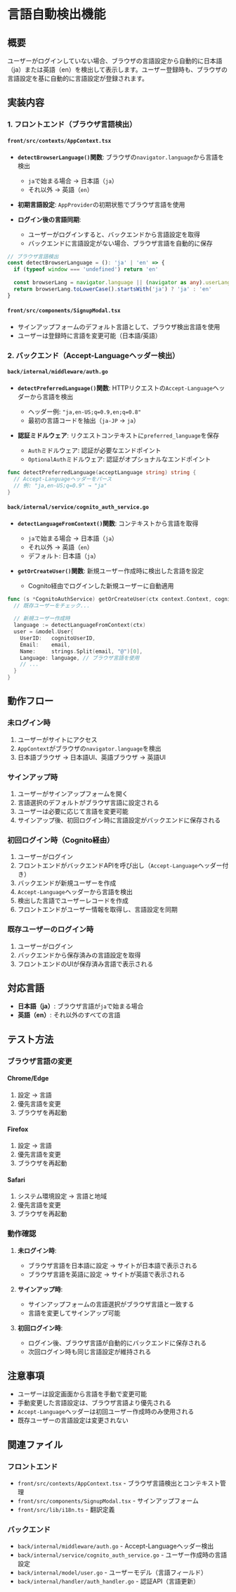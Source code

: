 # 言語自動検出機能

## 概要

ユーザーがログインしていない場合、ブラウザの言語設定から自動的に日本語（ja）または英語（en）を検出して表示します。ユーザー登録時も、ブラウザの言語設定を基に自動的に言語設定が登録されます。

## 実装内容

### 1. フロントエンド（ブラウザ言語検出）

#### `front/src/contexts/AppContext.tsx`

- **`detectBrowserLanguage()`関数**: ブラウザの`navigator.language`から言語を検出
  - `ja`で始まる場合 → 日本語（`ja`）
  - それ以外 → 英語（`en`）

- **初期言語設定**: `AppProvider`の初期状態でブラウザ言語を使用

- **ログイン後の言語同期**:
  - ユーザーがログインすると、バックエンドから言語設定を取得
  - バックエンドに言語設定がない場合、ブラウザ言語を自動的に保存

```typescript
// ブラウザ言語検出
const detectBrowserLanguage = (): 'ja' | 'en' => {
  if (typeof window === 'undefined') return 'en'
  
  const browserLang = navigator.language || (navigator as any).userLanguage
  return browserLang.toLowerCase().startsWith('ja') ? 'ja' : 'en'
}
```

#### `front/src/components/SignupModal.tsx`

- サインアップフォームのデフォルト言語として、ブラウザ検出言語を使用
- ユーザーは登録時に言語を変更可能（日本語/英語）

### 2. バックエンド（Accept-Languageヘッダー検出）

#### `back/internal/middleware/auth.go`

- **`detectPreferredLanguage()`関数**: HTTPリクエストの`Accept-Language`ヘッダーから言語を検出
  - ヘッダー例: `"ja,en-US;q=0.9,en;q=0.8"`
  - 最初の言語コードを抽出（`ja-JP` → `ja`）

- **認証ミドルウェア**: リクエストコンテキストに`preferred_language`を保存
  - `Auth`ミドルウェア: 認証が必要なエンドポイント
  - `OptionalAuth`ミドルウェア: 認証がオプショナルなエンドポイント

```go
func detectPreferredLanguage(acceptLanguage string) string {
  // Accept-Languageヘッダーをパース
  // 例: "ja,en-US;q=0.9" → "ja"
}
```

#### `back/internal/service/cognito_auth_service.go`

- **`detectLanguageFromContext()`関数**: コンテキストから言語を取得
  - `ja`で始まる場合 → 日本語（`ja`）
  - それ以外 → 英語（`en`）
  - デフォルト: 日本語（`ja`）

- **`getOrCreateUser()`関数**: 新規ユーザー作成時に検出した言語を設定
  - Cognito経由でログインした新規ユーザーに自動適用

```go
func (s *CognitoAuthService) getOrCreateUser(ctx context.Context, cognitoUserID, email string) (*model.User, error) {
  // 既存ユーザーをチェック...
  
  // 新規ユーザー作成時
  language := detectLanguageFromContext(ctx)
  user = &model.User{
    UserID:   cognitoUserID,
    Email:    email,
    Name:     strings.Split(email, "@")[0],
    Language: language, // ブラウザ言語を使用
    // ...
  }
}
```

## 動作フロー

### 未ログイン時

1. ユーザーがサイトにアクセス
2. `AppContext`がブラウザの`navigator.language`を検出
3. 日本語ブラウザ → 日本語UI、英語ブラウザ → 英語UI

### サインアップ時

1. ユーザーがサインアップフォームを開く
2. 言語選択のデフォルトがブラウザ言語に設定される
3. ユーザーは必要に応じて言語を変更可能
4. サインアップ後、初回ログイン時に言語設定がバックエンドに保存される

### 初回ログイン時（Cognito経由）

1. ユーザーがログイン
2. フロントエンドがバックエンドAPIを呼び出し（`Accept-Language`ヘッダー付き）
3. バックエンドが新規ユーザーを作成
4. `Accept-Language`ヘッダーから言語を検出
5. 検出した言語でユーザーレコードを作成
6. フロントエンドがユーザー情報を取得し、言語設定を同期

### 既存ユーザーのログイン時

1. ユーザーがログイン
2. バックエンドから保存済みの言語設定を取得
3. フロントエンドのUIが保存済み言語で表示される

## 対応言語

- **日本語（ja）**: ブラウザ言語が`ja`で始まる場合
- **英語（en）**: それ以外のすべての言語

## テスト方法

### ブラウザ言語の変更

#### Chrome/Edge
1. 設定 → 言語
2. 優先言語を変更
3. ブラウザを再起動

#### Firefox
1. 設定 → 言語
2. 優先言語を変更
3. ブラウザを再起動

#### Safari
1. システム環境設定 → 言語と地域
2. 優先言語を変更
3. ブラウザを再起動

### 動作確認

1. **未ログイン時**:
   - ブラウザ言語を日本語に設定 → サイトが日本語で表示される
   - ブラウザ言語を英語に設定 → サイトが英語で表示される

2. **サインアップ時**:
   - サインアップフォームの言語選択がブラウザ言語と一致する
   - 言語を変更してサインアップ可能

3. **初回ログイン時**:
   - ログイン後、ブラウザ言語が自動的にバックエンドに保存される
   - 次回ログイン時も同じ言語設定が維持される

## 注意事項

- ユーザーは設定画面から言語を手動で変更可能
- 手動変更した言語設定は、ブラウザ言語より優先される
- `Accept-Language`ヘッダーは初回ユーザー作成時のみ使用される
- 既存ユーザーの言語設定は変更されない

## 関連ファイル

### フロントエンド
- `front/src/contexts/AppContext.tsx` - ブラウザ言語検出とコンテキスト管理
- `front/src/components/SignupModal.tsx` - サインアップフォーム
- `front/src/lib/i18n.ts` - 翻訳定義

### バックエンド
- `back/internal/middleware/auth.go` - Accept-Languageヘッダー検出
- `back/internal/service/cognito_auth_service.go` - ユーザー作成時の言語設定
- `back/internal/model/user.go` - ユーザーモデル（言語フィールド）
- `back/internal/handler/auth_handler.go` - 認証API（言語更新）

